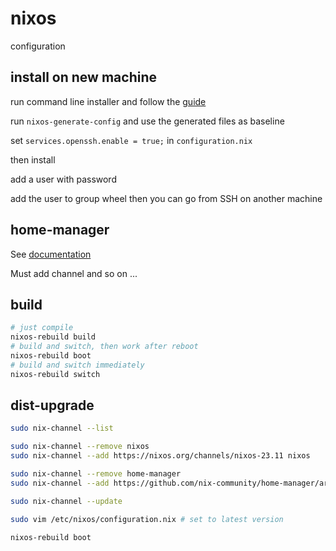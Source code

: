# nixos

configuration

## install on new machine

run command line installer and follow the [guide](https://nixos.org/manual/nixos/stable/index.html#sec-installation)

run `nixos-generate-config` and use the generated files as baseline

set `services.openssh.enable = true;` in `configuration.nix`

then install

add a user with password

add the user to group wheel
then you can go from SSH on another machine

## home-manager

See [documentation](https://nix-community.github.io/home-manager/index.html#idm140737328806976)

Must add channel and so on ...

## build

```sh
# just compile
nixos-rebuild build
# build and switch, then work after reboot
nixos-rebuild boot
# build and switch immediately
nixos-rebuild switch

```


## dist-upgrade
```sh
sudo nix-channel --list

sudo nix-channel --remove nixos
sudo nix-channel --add https://nixos.org/channels/nixos-23.11 nixos

sudo nix-channel --remove home-manager
sudo nix-channel --add https://github.com/nix-community/home-manager/archive/release-23.11.tar.gz home-manager

sudo nix-channel --update

sudo vim /etc/nixos/configuration.nix # set to latest version

nixos-rebuild boot

```